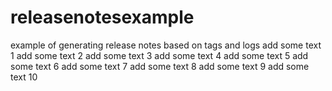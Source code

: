 # releasenotesexample
example of generating release notes based on tags and logs
add some text 1
add some text 2
add some text 3
add some text 4
add some text 5
add some text 6
add some text 7
add some text 8
add some text 9
add some text 10

